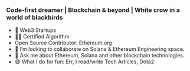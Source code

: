 


### Code-first dreamer | Blockchain & beyond | White crow in a world of blackbirds

- 🔭 Web3 Startups
- 🧘🏽 Certified Algorithm
- Open Source Contributor: Ethereum.org
- 👯 I’m looking to collaborate on Solana & Ethereum Engineering space.
- 💬 Ask me about Ethereum, Solana and other blockchain technologies.
- 😄 What I do for fun: Err, I read/write Tech Articles, Dota2




<!--
**spectrecoder7/spectrecoder7** is a ✨ _special_ ✨ repository because its `README.md` (this file) appears on your GitHub profile.
![](https://komarev.com/ghpvc/?username=spectrecoder7&color=brightgreen)
Here are some ideas to get you started:
- 🎗️ Mentor at: EthMumbai & EthSingapore
- 🔭 I’m currently working on ...
- 🌱 I’m currently learning ...
- 👯 I’m looking to collaborate on ...
- 🤔 I’m looking for help with ...
- 💬 Ask me about ...
- 📫 How to reach me: ...
- 😄 Pronouns: ...
- ⚡ Fun fact: ...
-->
